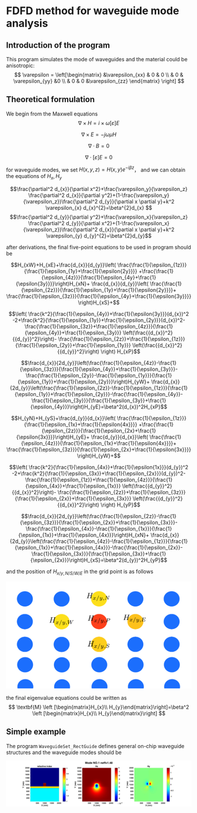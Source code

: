 # FDFD method for waveguide mode analysis
## Introduction of the program

This program simulates the mode of waveguides and the material could be anisotropic:
$$
\varepsilon = \left[\begin{matrix}
&\varepsilon_{xx} & 0     & 0  \\
& 0         & \varepsilon_{yy}   &0 \\
& 0        & 0 &\varepsilon_{zz}
\end{matrix}
\right]
$$

## Theoretical formulation

We begin from the Maxwell equations
$$
\nabla \times H =i \times \omega [ \varepsilon]E
$$

$$
\nabla \times E=-j \omega \mu H
$$

$$
\nabla \cdot B = 0
$$

$$
\nabla \cdot [\varepsilon]E =0
$$

for waveguide modes, we set $H(x,y,z)=H(x,y)e^{-i\beta z}$， and we can obtain the equations of $H_{x},H_{y}$

$$\frac{\partial^2 d_{x}}{\partial x^2}+\frac{\varepsilon_y}{\varepsilon_z} \frac{\partial^2 d_{x}}{\partial y^2}+(1-\frac{\varepsilon_y}{\varepsilon_z})\frac{\partial^2 d_{y}}{\partial x \partial y}+k^2 \varepsilon_{x} d_{x}^{2}=\beta^{2}d_{x} $$
$$\frac{\partial^2 d_{y}}{\partial y^2}+\frac{\varepsilon_x}{\varepsilon_z} \frac{\partial^2 d_{y}}{\partial x^2}+(1-\frac{\varepsilon_x}{\varepsilon_z})\frac{\partial^2 d_{x}}{\partial x \partial y}+k^2 \varepsilon_{y} d_{y}^{2}=\beta^{2}d_{y}$$

after derivations, the final five-point equations to be used in program should be

$$H_{xW}+H_{xE}+\frac{d_{x}}{d_{y}}\left( \frac{\frac{1}{\epsilon_{1z}}}{\frac{1}{\epsilon_{1y}+\frac{1}{\epsilon{2y}}}} +\frac{\frac{1}{\epsilon_{4z}}}{\frac{1}{\epsilon_{4y}+\frac{1}{\epsilon{3y}}}}\right)H_{xN}+
\frac{d_{x}}{d_{y}}\left( \frac{\frac{1}{\epsilon_{2z}}}{\frac{1}{\epsilon_{1y}+\frac{1}{\epsilon{2y}}}}+
\frac{\frac{1}{\epsilon_{3z}}}{\frac{1}{\epsilon_{4y}+\frac{1}{\epsilon{3y}}}} \right)H_{xS}+$$

$$\left( \frac{k^2}{\frac{1}{\epsilon_{4y}}+\frac{1}{\epsilon{3y}}}(d_{x})^2 -2+\frac{k^2}{\frac{1}{\epsilon_{1y}}+\frac{1}{\epsilon_{2y}}}(d_{x})^2-
\frac{\frac{1}{\epsilon_{3z}}+\frac{1}{\epsilon_{4z}}}{\frac{1}{\epsilon_{4y}}+\frac{1}{\epsilon_{3y}}} \left(\frac{{d_{x}}^2}{{d_{y}}^2}\right)-
\frac{\frac{1}{\epsilon_{2z}}+\frac{1}{\epsilon_{1z}}}{\frac{1}{\epsilon_{2y}}+\frac{1}{\epsilon_{1y}}} \left(\frac{{d_{x}}^2}{{d_{y}}^2}\right) \right) H_{xP}$$

$$\frac{d_{x}}{2d_{y}}\left(\frac{\frac{1}{\epsilon_{4z}}-\frac{1}{\epsilon_{3z}}}{\frac{1}{\epsilon_{4y}}+\frac{1}{\epsilon_{3y}}}-\frac{\frac{1}{\epsilon_{2y}}-\frac{1}{\epsilon_{1y}}}{\frac{1}{\epsilon_{1y}}+\frac{1}{\epsilon_{2y}}}\right)H_{yW}+
\frac{d_{x}}{2d_{y}}\left(\frac{\frac{1}{\epsilon_{2z}}-\frac{1}{\epsilon_{1z}}}{\frac{1}{\epsilon_{1y}}+\frac{1}{\epsilon_{2y}}}-\frac{\frac{1}{\epsilon_{4y}}-\frac{1}{\epsilon_{3y}}}{\frac{1}{\epsilon_{3y}}+\frac{1}{\epsilon_{4y}}}\right)H_{yE}=\beta^2(d_{x})^2H_{xP}$$

$$H_{yN}+H_{yS}+\frac{d_{y}}{d_{x}}\left( \frac{\frac{1}{\epsilon_{1z}}}{\frac{1}{\epsilon_{1x}+\frac{1}{\epsilon{4x}}}} +\frac{\frac{1}{\epsilon_{2z}}}{\frac{1}{\epsilon_{2x}+\frac{1}{\epsilon{3x}}}}\right)H_{yE}+
\frac{d_{y}}{d_{x}}\left( \frac{\frac{1}{\epsilon_{4z}}}{\frac{1}{\epsilon_{1x}+\frac{1}{\epsilon{4x}}}}+
\frac{\frac{1}{\epsilon_{3z}}}{\frac{1}{\epsilon_{2x}+\frac{1}{\epsilon{3x}}}} \right)H_{yW}+$$

$$\left( \frac{k^2}{\frac{1}{\epsilon_{4x}}+\frac{1}{\epsilon{1x}}}(d_{y})^2 -2+\frac{k^2}{\frac{1}{\epsilon_{3x}}+\frac{1}{\epsilon_{2x}}}(d_{y})^2-
\frac{\frac{1}{\epsilon_{1z}}+\frac{1}{\epsilon_{4z}}}{\frac{1}{\epsilon_{4x}}+\frac{1}{\epsilon_{1x}}} \left(\frac{{d_{y}}^2}{{d_{x}}^2}\right)-
\frac{\frac{1}{\epsilon_{2z}}+\frac{1}{\epsilon_{3z}}}{\frac{1}{\epsilon_{2x}}+\frac{1}{\epsilon_{3x}}} \left(\frac{{d_{y}}^2}{{d_{x}}^2}\right) \right) H_{yP}$$

$$\frac{d_{x}}{2d_{y}}\left(\frac{\frac{1}{\epsilon_{2z}}-\frac{1}{\epsilon_{3z}}}{\frac{1}{\epsilon_{2x}}+\frac{1}{\epsilon_{3x}}}-\frac{\frac{1}{\epsilon_{4x}}-\frac{1}{\epsilon_{1x}}}{\frac{1}{\epsilon_{1x}}+\frac{1}{\epsilon_{4x}}}\right)H_{xN}+
\frac{d_{x}}{2d_{y}}\left(\frac{\frac{1}{\epsilon_{4z}}-\frac{1}{\epsilon_{1z}}}{\frac{1}{\epsilon_{1x}}+\frac{1}{\epsilon_{4x}}}-\frac{\frac{1}{\epsilon_{2x}}-\frac{1}{\epsilon_{3x}}}{\frac{1}{\epsilon_{3x}}+\frac{1}{\epsilon_{2x}}}\right)H_{xS}=\beta^2(d_{y})^2H_{yP}$$

and the position of $H_{x/y,N/S/W/E}$ in the grid point is as follows 

![five_point_difference](README.assets/five_point_difference.png)

the final eigenvalue equations could be written as
$$
\textbf{M} \left [\begin{matrix}H_{x}\\ H_{y}\end{matrix}\right]=\beta^2   \left [\begin{matrix}H_{x}\\ H_{y}\end{matrix}\right]
$$

## Simple example

The program `WaveguideSet_RectGuide` defines general on-chip waveguide structures and the waveguide modes should be

![](GuideonSubstrate.jpg)
